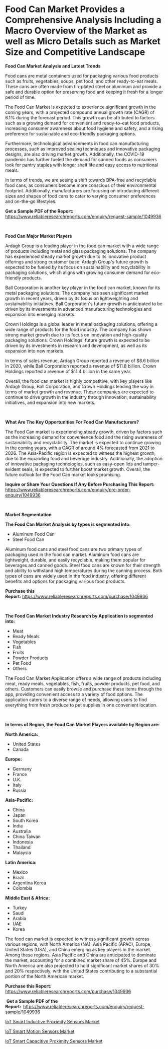 <p><h1>Food Can Market Provides a Comprehensive Analysis Including a Macro Overview of the Market as well as Micro Details such as Market Size and Competitive Landscape</h1></p><p><strong>Food Can Market Analysis and Latest Trends</strong></p>
<p><p>Food cans are metal containers used for packaging various food products such as fruits, vegetables, soups, pet food, and other ready-to-eat meals. These cans are often made from tin-plated steel or aluminum and provide a safe and durable option for preserving food and keeping it fresh for a longer period of time.</p><p>The Food Can Market is expected to experience significant growth in the coming years, with a projected compound annual growth rate (CAGR) of 6.1% during the forecast period. This growth can be attributed to factors such as a growing demand for convenient and ready-to-eat food products, increasing consumer awareness about food hygiene and safety, and a rising preference for sustainable and eco-friendly packaging options.</p><p>Furthermore, technological advancements in food can manufacturing processes, such as improved sealing techniques and innovative packaging designs, are also driving market growth. Additionally, the COVID-19 pandemic has further fueled the demand for canned foods as consumers look for pantry staples with longer shelf life and easy access to nutritional meals.</p><p>In terms of trends, we are seeing a shift towards BPA-free and recyclable food cans, as consumers become more conscious of their environmental footprint. Additionally, manufacturers are focusing on introducing different sizes and shapes of food cans to cater to varying consumer preferences and on-the-go lifestyles.</p></p>
<p><strong>Get a Sample PDF of the Report:&nbsp;</strong> <a href="https://www.reliableresearchreports.com/enquiry/request-sample/1049936">https://www.reliableresearchreports.com/enquiry/request-sample/1049936</a></p>
<p>&nbsp;</p>
<p><strong>Food Can Major Market Players</strong></p>
<p><p>Ardagh Group is a leading player in the food can market with a wide range of products including metal and glass packaging solutions. The company has experienced steady market growth due to its innovative product offerings and strong customer base. Ardagh Group's future growth is expected to be fueled by its focus on sustainability and recyclability in packaging solutions, which aligns with growing consumer demand for eco-friendly products.</p><p>Ball Corporation is another key player in the food can market, known for its metal packaging solutions. The company has seen significant market growth in recent years, driven by its focus on lightweighting and sustainability initiatives. Ball Corporation's future growth is anticipated to be driven by its investments in advanced manufacturing technologies and expansion into emerging markets.</p><p>Crown Holdings is a global leader in metal packaging solutions, offering a wide range of products for the food industry. The company has shown strong market growth due to its focus on innovation and high-quality packaging solutions. Crown Holdings' future growth is expected to be driven by its investments in research and development, as well as its expansion into new markets.</p><p>In terms of sales revenue, Ardagh Group reported a revenue of $8.6 billion in 2020, while Ball Corporation reported a revenue of $11.8 billion. Crown Holdings reported a revenue of $11.4 billion in the same year.</p><p>Overall, the food can market is highly competitive, with key players like Ardagh Group, Ball Corporation, and Crown Holdings leading the way in terms of market growth and revenue. These companies are expected to continue to drive growth in the industry through innovation, sustainability initiatives, and expansion into new markets.</p></p>
<p>&nbsp;</p>
<p><strong>What Are The Key Opportunities For Food Can Manufacturers?</strong></p>
<p><p>The Food Can market is experiencing steady growth, driven by factors such as the increasing demand for convenience food and the rising awareness of sustainability and recyclability. The market is expected to continue growing in the coming years, with a CAGR of around 4% forecasted from 2021 to 2026. The Asia-Pacific region is expected to witness the highest growth, due to the expanding food and beverage industry. Additionally, the adoption of innovative packaging technologies, such as easy-open lids and tamper-evident seals, is expected to further boost market growth. Overall, the future outlook for the Food Can market looks promising.</p></p>
<p><strong>Inquire or Share Your Questions If Any Before Purchasing This Report:</strong> <a href="https://www.reliableresearchreports.com/enquiry/pre-order-enquiry/1049936">https://www.reliableresearchreports.com/enquiry/pre-order-enquiry/1049936</a></p>
<p>&nbsp;</p>
<p><strong>Market Segmentation</strong></p>
<p><strong>The Food Can Market Analysis by types is segmented into:</strong></p>
<p><ul><li>Aluminum Food Can</li><li>Steel Food Can</li></ul></p>
<p><p>Aluminum food cans and steel food cans are two primary types of packaging used in the food can market. Aluminum food cans are lightweight, durable, and easily recyclable, making them popular for beverages and canned goods. Steel food cans are known for their strength and ability to withstand high temperatures during the canning process. Both types of cans are widely used in the food industry, offering different benefits and options for packaging various food products.</p></p>
<p><strong>Purchase this Report:&nbsp;</strong><a href="https://www.reliableresearchreports.com/purchase/1049936">https://www.reliableresearchreports.com/purchase/1049936</a></p>
<p>&nbsp;</p>
<p><strong>The Food Can Market Industry Research by Application is segmented into:</strong></p>
<p><ul><li>Meat</li><li>Ready Meals</li><li>Vegetables</li><li>Fish</li><li>Fruits</li><li>Powder Products</li><li>Pet Food</li><li>Others</li></ul></p>
<p><p>The Food Can Market Application offers a wide range of products including meat, ready meals, vegetables, fish, fruits, powder products, pet food, and others. Customers can easily browse and purchase these items through the app, providing convenient access to a variety of food options. The application caters to a diverse range of needs, allowing users to find everything from fresh produce to pet supplies in one convenient location.</p></p>
<p>&nbsp;</p>
<p><strong>In terms of Region, the Food Can Market Players available by Region are:</strong></p>
<p>
    <p> <strong> North America: </strong>
        <ul>
            <li>United States</li>
            <li>Canada</li>
        </ul>
        </p> 
    <p> <strong> Europe: </strong>
        <ul>
            <li>Germany</li>
            <li>France</li>
            <li>U.K.</li>
            <li>Italy</li>
            <li>Russia</li>
        </ul>
        </p> 
    <p> <strong> Asia-Pacific: </strong>
        <ul>
            <li>China</li>
            <li>Japan</li>
            <li>South Korea</li>
            <li>India</li>
            <li>Australia</li>
            <li>China Taiwan</li>
            <li>Indonesia</li>
            <li>Thailand</li>
            <li>Malaysia</li>
        </ul>
        </p> 
    <p> <strong> Latin America: </strong>
        <ul>
            <li>Mexico</li>
            <li>Brazil</li>
            <li>Argentina Korea</li>
            <li>Colombia</li>
        </ul>
        </p> 
    <p> <strong> Middle East & Africa: </strong>
        <ul>
            <li>Turkey</li>
            <li>Saudi</li>
            <li>Arabia</li>
            <li>UAE</li>
            <li>Korea</li>
        </ul>
    </p>
    </p>
<p><p>The food can market is expected to witness significant growth across various regions, with North America (NA), Asia Pacific (APAC), Europe, United States (USA), and China emerging as key players in the market. Among these regions, Asia Pacific and China are anticipated to dominate the market, accounting for a combined market share of 45%. Europe and North America are also projected to hold significant market shares of 30% and 20% respectively, with the United States contributing to a substantial portion of the North American market.</p></p>
<p><strong>Purchase this Report: </strong><a href="https://www.reliableresearchreports.com/purchase/1049936">https://www.reliableresearchreports.com/purchase/1049936</a></p>
<p>&nbsp;<strong>Get a Sample PDF of the Report:&nbsp;&nbsp;</strong><a href="https://www.reliableresearchreports.com/enquiry/request-sample/1049936">https://www.reliableresearchreports.com/enquiry/request-sample/1049936</a></p>
<p><strong></strong></p>
<p><p><a href="https://view.publitas.com/reportprime-1/iot-smart-inductive-proximity-sensors-market-furnish-information-about-market-size-market-share-market-dynamics-and-projections-spanning-from-2023-to-2030/">IoT Smart Inductive Proximity Sensors Market</a></p><p><a href="https://view.publitas.com/reportprime-1/iot-smart-motion-sensors-market-size-reflecting-a-forecast-till-2030-market-by-type-by-application-and-by-geography/">IoT Smart Motion Sensors Market</a></p><p><a href="https://view.publitas.com/reportprime-1/insights-into-iot-smart-capacitive-proximity-sensors-market-size-analysing-market-share-trends-and-growth-from-2023-to-2030/">IoT Smart Capacitive Proximity Sensors Market</a></p></p>
